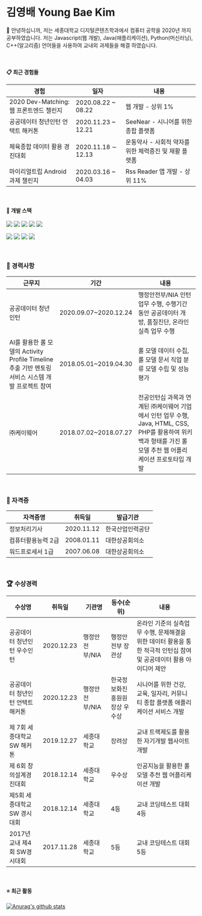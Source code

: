 # 김영배 Young Bae Kim


 👋 안녕하십니까, 저는 세종대학교 디지털콘텐츠학과에서 컴퓨터 공학을 2020년 까지 공부하였습니다. 저는 Javascript(웹 개발), Java(애플리케이션), Python(머신러닝), C++(알고리즘) 언어들을 사용하여 교내외 과제들을 해결 하였습니다.

</br>

#### 📋 최근 경험들


|경험|일자|내용|
|------|---|------|
|2020 Dev-Matching: 웹 프론트엔드 챌린지|2020.08.22 ~ 08.22|웹 개발 - 상위 1%|
|공공데이터 청년인턴 언택트 해커톤|2020.11.23 ~ 12.21|SeeNear - 시니어를 위한 종합 플랫폼|
|체육종합 데이터 활용 경진대회|2020.11.18 ∼ 12.13| 운동약사 - 사회적 약자를 위한 체력증진 및 재활 플랫폼|
|마이리얼트립 Android 과제 챌린지|2020.03.16 ~ 04.03|Rss Reader 앱 개발 - 상위 11%|

</br>

#### 🧰 개발 스택


![](	https://img.shields.io/badge/Java-ED8B00?style=for-the-badge&logo=java&logoColor=white) 
![](https://img.shields.io/badge/C%2B%2B-00599C?style=for-the-badge&logo=c%2B%2B&logoColor=white)
![](https://img.shields.io/badge/Python-14354C?style=for-the-badge&logo=python&logoColor=white)
![](https://img.shields.io/badge/JavaScript-323330?style=for-the-badge&logo=javascript&logoColor=F7DF1E)
![](https://img.shields.io/badge/HTML5-E34F26?style=for-the-badge&logo=html5&logoColor=white)

![](https://img.shields.io/badge/CSS3-1572B6?style=for-the-badge&logo=css3&logoColor=white)
![](https://img.shields.io/badge/Node.js-43853D?style=for-the-badge&logo=node.js&logoColor=white)
![](https://img.shields.io/badge/React-20232A?style=for-the-badge&logo=react&logoColor=61DAFB)
![](	https://img.shields.io/badge/MySQL-00000F?style=for-the-badge&logo=mysql&logoColor=white)

</br>

### 🏢 경력사항


|근무지|기간|내용|
|------------|------------|---------|
|공공데이터 청년인턴|2020.09.07~2020.12.24|행정안전부/NIA 인턴 업무 수행, 수행기간 동안 공공데이터 개방, 품질진단, 온라인 실측 업무 수행|
|AI를 활용한 롤 모델의 Activity Profile Timeline 추출 기반 멘토링 서비스 시스템 개발 프로젝트 참여|2018.05.01~2019.04.30|롤 모델 데이터 수집, 롤 모델 문서 직업 분류 모델 수립 및 성능 평가|
|㈜케이웨어|2018.07.02~2018.07.27|전공인턴십 과목과 연계된 ㈜케이웨어 기업에서 인턴 업무 수행, Java, HTML, CSS, PHP를 활용하여 위키백과 형태를 가진 롤 모델 추천 웹 어플리케이션 프로토타입 개발|


</br>

### 💼 자격증

|자격증명|취득일|발급기관|
|------|---|---|
|정보처리기사|2020.11.12|한국산업인력공단|
|컴퓨터활용능력 2급|2008.01.11|대한상공회의소|
|워드프로세서 1급|2007.06.08|대한상공회의소|


</br>

### 🏆 수상경력

|수상명|취득일|기관명|등수(순위)|내용|
|---|---|---|---|---|
|공공데이터 청년인턴 우수인턴|2020.12.23|행정안전부/NIA|행정안전부 장관상|온라인 기준의 실측업무 수행, 문제해결을 위한 데이터 활용을 통한 적극적 인턴십 참여 및 공공데이터 활용 아이디어 제안|
|공공데이터 청년인턴 언택트해커톤|2020.12.23|행정안전부/NIA|한국정보화진흥원원장상 우수상|시니어를 위한 건강, 교육, 일자리, 커뮤니티 종합 플랫폼 애플리케이션 서비스 개발|
|제 7회 세종대학교 SW 해커톤|2019.12.27|세종대학교|장려상|교내 트랙제도를 활용한 자기개발 웹사이트 개발|
|제 6회 창의설계경진대회|2018.12.14|세종대학교|우수상|인공지능을 활용한 롤 모델 추천 웹 어플리케이션 개발|
|제5회 세종대학교 SW 경시대회|2018.12.14|세종대학교|4등|교내 코딩테스트 대회 4등|
|2017년 교내 제4회 SW경시대회|2017.11.28|세종대학교|5등|교내 코딩테스트 대회 5등|


</br>

#### ⭐  최근 활동

[![Anurag's github stats](https://github-readme-stats.vercel.app/api?username=canoe726&hide_border=true)](https://github.com/anuraghazra/github-readme-stats)

</br>
